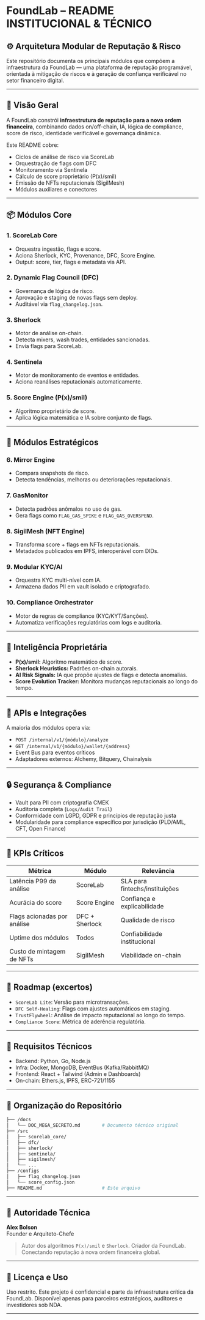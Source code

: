 # FoundLab – README INSTITUCIONAL & TÉCNICO

## ⚙️ Arquitetura Modular de Reputação & Risco

Este repositório documenta os principais módulos que compõem a infraestrutura da FoundLab — uma plataforma de reputação programável, orientada à mitigação de riscos e à geração de confiança verificável no setor financeiro digital.

---

## 🧠 Visão Geral

A FoundLab constrói **infraestrutura de reputação para a nova ordem financeira**, combinando dados on/off-chain, IA, lógica de compliance, score de risco, identidade verificável e governança dinâmica.

Este README cobre:
- Ciclos de análise de risco via ScoreLab
- Orquestração de flags com DFC
- Monitoramento via Sentinela
- Cálculo de score proprietário (P(x)/smil)
- Emissão de NFTs reputacionais (SigilMesh)
- Módulos auxiliares e conectores

---

## 📦 Módulos Core

### 1. ScoreLab Core
- Orquestra ingestão, flags e score.
- Aciona Sherlock, KYC, Provenance, DFC, Score Engine.
- Output: score, tier, flags e metadata via API.

### 2. Dynamic Flag Council (DFC)
- Governança de lógica de risco.
- Aprovação e staging de novas flags sem deploy.
- Auditável via `flag_changelog.json`.

### 3. Sherlock
- Motor de análise on-chain.
- Detecta mixers, wash trades, entidades sancionadas.
- Envia flags para ScoreLab.

### 4. Sentinela
- Motor de monitoramento de eventos e entidades.
- Aciona reanálises reputacionais automaticamente.

### 5. Score Engine (P(x)/smil)
- Algoritmo proprietário de score.
- Aplica lógica matemática e IA sobre conjunto de flags.

---

## 🧩 Módulos Estratégicos

### 6. Mirror Engine
- Compara snapshots de risco.
- Detecta tendências, melhoras ou deteriorações reputacionais.

### 7. GasMonitor
- Detecta padrões anômalos no uso de gas.
- Gera flags como `FLAG_GAS_SPIKE` e `FLAG_GAS_OVERSPEND`.

### 8. SigilMesh (NFT Engine)
- Transforma score + flags em NFTs reputacionais.
- Metadados publicados em IPFS, interoperável com DIDs.

### 9. Modular KYC/AI
- Orquestra KYC multi-nível com IA.
- Armazena dados PII em vault isolado e criptografado.

### 10. Compliance Orchestrator
- Motor de regras de compliance (KYC/KYT/Sanções).
- Automatiza verificações regulatórias com logs e auditoria.

---

## 🧠 Inteligência Proprietária

- **P(x)/smil:** Algoritmo matemático de score.
- **Sherlock Heuristics:** Padrões on-chain autorais.
- **AI Risk Signals:** IA que propõe ajustes de flags e detecta anomalias.
- **Score Evolution Tracker:** Monitora mudanças reputacionais ao longo do tempo.

---

## 🔗 APIs e Integrações

A maioria dos módulos opera via:
- `POST /internal/v1/{módulo}/analyze`
- `GET /internal/v1/{módulo}/wallet/{address}`
- Event Bus para eventos críticos
- Adaptadores externos: Alchemy, Bitquery, Chainalysis

---

## 🔒 Segurança & Compliance

- Vault para PII com criptografia CMEK
- Auditoria completa (`Logs/Audit Trail`)
- Conformidade com LGPD, GDPR e princípios de reputação justa
- Modularidade para compliance específico por jurisdição (PLD/AML, CFT, Open Finance)

---

## 🧪 KPIs Críticos

| Métrica                          | Módulo              | Relevância                    |
|-------------------------------|---------------------|-------------------------------|
| Latência P99 da análise       | ScoreLab            | SLA para fintechs/instituições |
| Acurácia do score             | Score Engine        | Confiança e explicabilidade   |
| Flags acionadas por análise   | DFC + Sherlock      | Qualidade de risco            |
| Uptime dos módulos            | Todos               | Confiabilidade institucional  |
| Custo de mintagem de NFTs     | SigilMesh           | Viabilidade on-chain          |

---

## 🚧 Roadmap (excertos)

- `ScoreLab Lite`: Versão para microtransações.
- `DFC Self-Healing`: Flags com ajustes automáticos em staging.
- `TrustFlywheel`: Análise de impacto reputacional ao longo do tempo.
- `Compliance Score`: Métrica de aderência regulatória.

---

## 📎 Requisitos Técnicos

- Backend: Python, Go, Node.js
- Infra: Docker, MongoDB, EventBus (Kafka/RabbitMQ)
- Frontend: React + Tailwind (Admin e Dashboards)
- On-chain: Ethers.js, IPFS, ERC-721/1155

---

## 📁 Organização do Repositório

```bash
├── /docs
│   └── DOC_MEGA_SECRETO.md        # Documento técnico original
├── /src
│   ├── scorelab_core/
│   ├── dfc/
│   ├── sherlock/
│   ├── sentinela/
│   ├── sigilmesh/
│   └── ...
├── /configs
│   ├── flag_changelog.json
│   └── score_config.json
├── README.md                      # Este arquivo
```

---

## 👤 Autoridade Técnica

**Alex Bolson**  
Founder e Arquiteto-Chefe  
> Autor dos algoritmos `P(x)/smil` e `Sherlock`. Criador da FoundLab. Conectando reputação à nova ordem financeira global.

---

## 🧬 Licença e Uso

Uso restrito. Este projeto é confidencial e parte da infraestrutura crítica da FoundLab. Disponível apenas para parceiros estratégicos, auditores e investidores sob NDA.

---